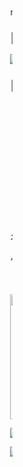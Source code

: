 <!--p align="center">
  <img src="https://github.com/20Dartside/20Dartside/assets/your-banner.gif" alt="Welcome " />
</p-->

<marquee><h1 align="center">
  <span style="color:blue; font-family:Segoe UI, Tahoma, Geneva, Verdana, sans-serif;">
    Hi 👋, I'm <span style="color:blue;">Vikas Patel</span>
  </span>
</h1></h1>marquee>

<h3 align="center">🚀 DevOps Enthusiast | Strong foundation in Linux | Docker | AWS | Git | Jenkins | Python | Ansible</h3>


<img align="right" alt="coding" width="300" src="https://raw.githubusercontent.com/abhisheknaiidu/abhisheknaiidu/master/code.gif"> 

<p align="left"> <img src="https://komarev.com/ghpvc/?username=20Dartside&label=Profile%20views&color=0e75b6&style=flat" alt="20Dartside" /> </p>



### 🧑‍💻 About Me

- 💡 Passionate DevOps learner with a solid base in **Linux administration** and system automation.
- 🐳 Working with containers using **Docker**, and exploring **AWS cloud services**.
- 🔧 Building **CI/CD pipelines** using **Jenkins**, automating with **Ansible**, and scripting in **Python**.
- 📘 Always curious about Infra as Code, monitoring, GitOps & cloud-native tools.
- 🚀 Aiming for certifications like **CKA**, **Terraform Associate**, etc.


- 📫 How to reach me **vikaspatel9922@gmail.com**


### ⚡ Fun Fact

 “Real DevOps don’t restart the server. They find why it’s down in the first place. 😉”


<p align="center">
  <img src="https://skillicons.dev/icons?i=linux,docker,aws,git,jenkins,ansible,python,bash,kubernetes,vscode,github,php,js,mysql" />
</p>

<p>
  <img align="center" height=200 src="https://github-readme-stats.vercel.app/api/top-langs?username=20dartside&show_icons=true&locale=en&layout=compact&theme=dark" alt="jayshrilandge30" />
</p>

<img align="center"  src="https://github-readme-stats.vercel.app/api?username=20Dartside&show_icons=true&locale=en&theme=midnight-purple&rank_icon=github"/>

<p><img align="center" " src="https://github-readme-streak-stats.herokuapp.com/?user=20Dartside&theme=transparent" alt="20Dartside" /></p>










